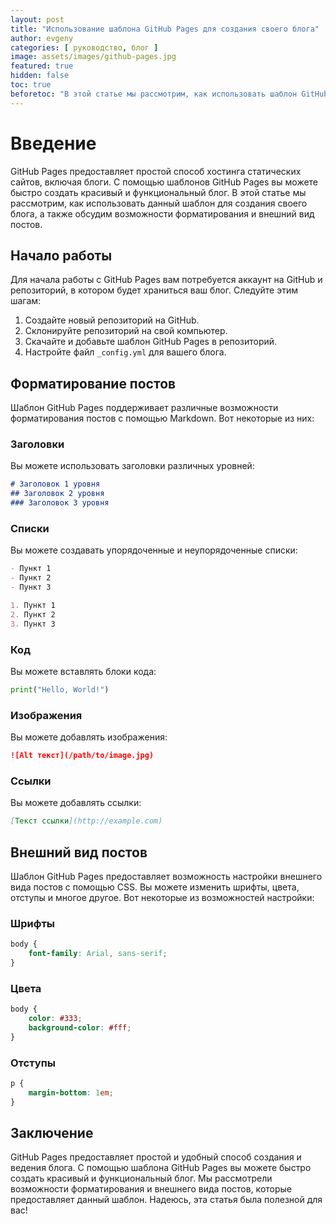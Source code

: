 ```yaml
---
layout: post
title: "Использование шаблона GitHub Pages для создания своего блога"
author: evgeny
categories: [ руководство, блог ]
image: assets/images/github-pages.jpg
featured: true
hidden: false
toc: true
beforetoc: "В этой статье мы рассмотрим, как использовать шаблон GitHub Pages для создания и ведения своего блога. Мы обсудим возможности форматирования и внешний вид постов."
---
```


# Введение

GitHub Pages предоставляет простой способ хостинга статических сайтов, включая блоги. С помощью шаблонов GitHub Pages вы можете быстро создать красивый и функциональный блог. В этой статье мы рассмотрим, как использовать данный шаблон для создания своего блога, а также обсудим возможности форматирования и внешний вид постов.

## Начало работы

Для начала работы с GitHub Pages вам потребуется аккаунт на GitHub и репозиторий, в котором будет храниться ваш блог. Следуйте этим шагам:

1. Создайте новый репозиторий на GitHub.
2. Склонируйте репозиторий на свой компьютер.
3. Скачайте и добавьте шаблон GitHub Pages в репозиторий.
4. Настройте файл `_config.yml` для вашего блога.

## Форматирование постов

Шаблон GitHub Pages поддерживает различные возможности форматирования постов с помощью Markdown. Вот некоторые из них:

### Заголовки

Вы можете использовать заголовки различных уровней:

```markdown
# Заголовок 1 уровня
## Заголовок 2 уровня
### Заголовок 3 уровня
```

### Списки

Вы можете создавать упорядоченные и неупорядоченные списки:

```markdown
- Пункт 1
- Пункт 2
- Пункт 3

1. Пункт 1
2. Пункт 2
3. Пункт 3
```

### Код

Вы можете вставлять блоки кода:

   ```python
   print("Hello, World!")
   ```

### Изображения

Вы можете добавлять изображения:

```markdown
![Alt текст](/path/to/image.jpg)
```

### Ссылки

Вы можете добавлять ссылки:

```markdown
[Текст ссылки](http://example.com)
```

## Внешний вид постов

Шаблон GitHub Pages предоставляет возможность настройки внешнего вида постов с помощью CSS. Вы можете изменить шрифты, цвета, отступы и многое другое. Вот некоторые из возможностей настройки:

### Шрифты

```css
body {
    font-family: Arial, sans-serif;
}
```

### Цвета

```css
body {
    color: #333;
    background-color: #fff;
}
```

### Отступы

```css
p {
    margin-bottom: 1em;
}
```

## Заключение

GitHub Pages предоставляет простой и удобный способ создания и ведения блога. С помощью шаблона GitHub Pages вы можете быстро создать красивый и функциональный блог. Мы рассмотрели возможности форматирования и внешнего вида постов, которые предоставляет данный шаблон. Надеюсь, эта статья была полезной для вас!
